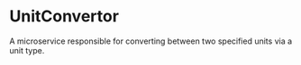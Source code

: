 # UnitConvertor
A microservice responsible for converting between two specified units via a unit type. 
